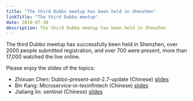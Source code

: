 ```yaml
---
title: "The third Dubbo meetup has been held in Shenzhen"
linkTitle: "The third Dubbo meetup"
date: 2018-07-30
description: The third Dubbo meetup has been held in Shenzhen
---
```


The third Dubbo meetup has successfully been held in Shenzhen, over 2000 people submitted registration, and over 700 were present, more than 17,000 watched the live online. 

Please enjoy the slides of the topics:
  * Zhixuan Chen: Dubbo-present-and-2.7-update (Chinese) [slides](https://github.com/dubbo/awesome-dubbo/blob/master/slides/meetup/201807%40shenzhen/dubbo-present-and-2.7-update.pdf)
  * Bin Kang: Microservice-in-lexinfintech (Chinese) [slides](https://github.com/dubbo/awesome-dubbo/blob/master/slides/meetup/201807%40shenzhen/microservice-in-lexinfintech.pdf)
  * Jialiang lin: sentinel (Chinese) [slides](https://github.com/dubbo/awesome-dubbo/blob/master/slides/meetup/201807%40shenzhen/sentinel.pdf)
